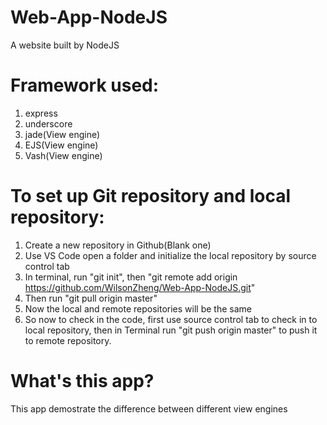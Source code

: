 # Web-App-NodeJS
A website built by NodeJS

# Framework used:
1. express
2. underscore
3. jade(View engine)
4. EJS(View engine)
5. Vash(View engine)

# To set up Git repository and local repository:
1. Create a new repository in Github(Blank one)
2. Use VS Code open a folder and initialize the local repository by source control tab
3. In terminal, run "git init", then "git remote add origin https://github.com/WilsonZheng/Web-App-NodeJS.git" 
4. Then run "git pull origin master" 
5. Now the local and remote repositories will be the same
6. So now to check in the code, first use source control tab to check in to local repository, then in Terminal run "git push origin master" to push it to remote repository.

# What's this app?

This app demostrate the difference between different view engines